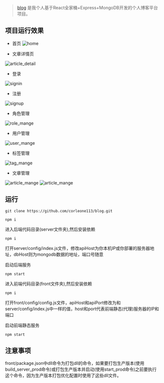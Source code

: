 
> [blog](https://github.com/corleone113/blog) 是我个人基于React全家桶+Express+MongoDB开发的个人博客平台项目。

## 项目运行效果
- 首页
![home](./screenshots/home.PNG)

- 文章详情页

![article_detail](./screenshots/detail.PNG)

- 登录

![signin](./screenshots/signin.PNG)

- 注册

![signup](./screenshots/signup.PNG)

- 角色管理

![role_mange](./screenshots/role.PNG)

- 用户管理

![user_mange](./screenshots/user.PNG)

- 标签管理

![tag_mange](./screenshots/tag.PNG)

- 文章管理

![article_mange](./screenshots/article1.PNG)
![article_mange](./screenshots/article2.PNG)

## 运行

    git clone https://github.com/corleone113/blog.git
    
    npm i
    
进入后端代码目录(server文件夹),然后安装依赖

    npm i
    
打开server/config/index.js文件，修改apiHost为你本机IP或你部署的服务器地址，dbHost则为mongodb数据的地址，端口号随意

启动后端服务

    npm start 

进入前端代码目录(front文件夹),然后安装依赖


    npm i 

打开front/config/config.js文件，apiHost和apiPort修改为和server/config/index.js中一样的值，host和port代表前端静态(代理)服务器的IP和端口

启动前端静态服务

    npm start 

## 注意事项

front/package.json中dll命令为打包dll的命令，如果要打包生产版本(使用build_server_prod命令)或打包生产版本并启动(使用start_prod命令)之前要执行这个命令，因为生产版本打包优化配置时使用了这些dll文件。